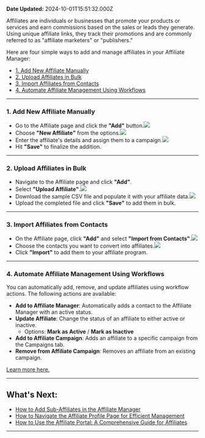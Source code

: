 **Date Updated:** 2024-10-01T15:51:32.000Z

  
Affiliates are individuals or businesses that promote your products or services and earn commissions based on the sales or leads they generate. Using unique affiliate links, they track their promotions and are commonly referred to as "affiliate marketers" or "publishers."

  
Here are four simple ways to add and manage affiliates in your Affiliate Manager:

* [1\. Add New Affiliate Manually](#1.-Add-New-Affiliate-Manually)
* [2\. Upload Affiliates in Bulk](#2.-Upload-Affiliates-in-Bulk)
* [3\. Import Affiliates from Contacts](#3.-Import-Affiliates-from-Contacts)
* [4\. Automate Affiliate Management Using Workflows](#4.-Automate-Affiliate-Management-Using-Workflows)

---

### 1\. **Add New Affiliate Manually**

* Go to the Affiliate page and click the **"Add"** button.![](https://s3.amazonaws.com/cdn.freshdesk.com/data/helpdesk/attachments/production/155033793072/original/7WqyX4a-9AKlhlDodikpn26lci7qqEZnvw.jpeg?1727697097)
* Choose **"New Affiliate"** from the options.![](https://s3.amazonaws.com/cdn.freshdesk.com/data/helpdesk/attachments/production/155033793073/original/Pq_NWDhk7ErHR67u-Kf1EXir0VGQKoGexg.jpeg?1727697097)
* Enter the affiliate's details and assign them to a campaign.![](https://s3.amazonaws.com/cdn.freshdesk.com/data/helpdesk/attachments/production/155033793075/original/H8tE3OOG2uihj4EmcjvAX6gog_ZaOHMwXA.jpeg?1727697097)
* Hit **"Save"** to finalize the addition.

---

### 2\. **Upload Affiliates in Bulk**

* Navigate to the Affiliate page and click **"Add"**.
* Select **"Upload Affiliate"**.![](https://s3.amazonaws.com/cdn.freshdesk.com/data/helpdesk/attachments/production/155033793078/original/vnAEJi9fYRYVY9Da9lj6e8X1mHBU9W72Lw.jpeg?1727697097)
* Download the sample CSV file and populate it with your affiliate data.![](https://s3.amazonaws.com/cdn.freshdesk.com/data/helpdesk/attachments/production/155033793074/original/cm8YGH0SwHASPxi77crSynaeRlWVTEJsLQ.jpeg?1727697097)
* Upload the completed file and click **"Save"** to add them in bulk.

---

### 3\. **Import Affiliates from Contacts**

* On the Affiliate page, click **"Add"** and select **"Import from Contacts"**.![](https://s3.amazonaws.com/cdn.freshdesk.com/data/helpdesk/attachments/production/155033793077/original/gYok_d1vvEnu8WDudM7ngNzs66UW_0BcVg.jpeg?1727697097)
* Choose the contacts you want to convert into affiliates.![](https://s3.amazonaws.com/cdn.freshdesk.com/data/helpdesk/attachments/production/155033793076/original/FPEVF2ZY8R4_Gyk0ZiA11GQ-aOsjfwNn2w.jpeg?1727697097)
* Click **"Import"** to add them to your affiliate program.

---

### 4\. **Automate Affiliate Management Using Workflows**

You can automatically add, remove, and update affiliates using workflow actions. The following actions are available:

* **Add to Affiliate Manager**: Automatically adds a contact to the Affiliate Manager with an active status.
* **Update Affiliate**: Change the status of an affiliate to either active or inactive.  
   * Options: **Mark as Active** / **Mark as Inactive**
* **Add to Affiliate Campaign**: Adds an affiliate to a specific campaign from the Campaigns tab.
* **Remove from Affiliate Campaign**: Removes an affiliate from an existing campaign.

[Learn more here.](https://help.gohighlevel.com/support/solutions/articles/155000003663-getting-started-with-affiliate-automations)

---

## **What's Next:**

* [How to Add Sub-Affiliates in the Affiliate Manager](https://help.gohighlevel.com/en/support/solutions/articles/155000003648-how-to-add-sub-affiliates-in-the-affiliate-manager)
* [How to Navigate the Affiliate Profile Page for Efficient Management](https://help.gohighlevel.com/en/support/solutions/articles/155000003649-how-to-navigate-the-affiliate-profile-page-for-efficient-management)
* [How to Use the Affiliate Portal: A Comprehensive Guide for Affiliates](https://help.gohighlevel.com/en/support/solutions/articles/155000003650-how-to-use-the-affiliate-portal-a-comprehensive-guide-for-affiliates)

---